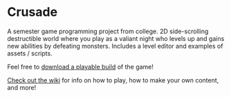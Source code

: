 # Crusade
A semester game programming project from college. 2D side-scrolling destructible world where you play as a valiant night who levels up and gains new abilities by defeating monsters. Includes a level editor and examples of assets / scripts.

Feel free to [download a playable build](https://github.com/vdwtanner/Crusade/blob/master/Crusade%20v1.0.zip) of the game!

[Check out the wiki](https://github.com/vdwtanner/Crusade/wiki) for info on how to play, how to make your own content, and more!
